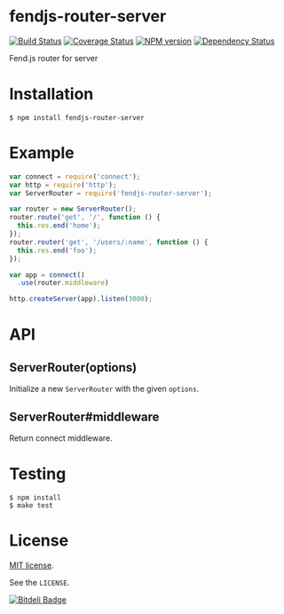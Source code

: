 # fendjs-router-server

[![Build Status](https://travis-ci.org/Frapwings/fendjs-router-server.png?branch=master)](https://travis-ci.org/Frapwings/fendjs-router-server) [![Coverage Status](https://coveralls.io/repos/Frapwings/fendjs-router-server/badge.png)](https://coveralls.io/r/Frapwings/fendjs-router-server) [![NPM version](https://badge.fury.io/js/fendjs-router-server.png)](http://badge.fury.io/js/fendjs-router-server) [![Dependency Status](https://david-dm.org/Frapwings/fendjs-router-server.png)](https://david-dm.org/Frapwings/fendjs-router-server)

Fend.js router for server

# Installation

```
$ npm install fendjs-router-server
```

# Example

```js
var connect = require('connect');
var http = require('http');
var ServerRouter = require('fendjs-router-server');

var router = new ServerRouter();
router.route('get', '/', function () {
  this.res.end('home');
});
router.router('get', '/users/:name', function () {
  this.res.end('foo');
});

var app = connect()
  .use(router.middleware)

http.createServer(app).listen(3000);
```

# API

## ServerRouter(options)

Initialize a new `ServerRouter` with the given `options`.

## ServerRouter#middleware

Return connect middleware.

# Testing

```
$ npm install
$ make test
```

# License

[MIT license](http://www.opensource.org/licenses/mit-license.php).

See the `LICENSE`.

[![Bitdeli Badge](https://d2weczhvl823v0.cloudfront.net/Frapwings/fendjs-router-server/trend.png)](https://bitdeli.com/free "Bitdeli Badge")

